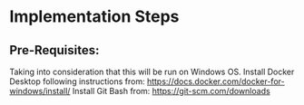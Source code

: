 # Implementation Steps

## Pre-Requisites:
Taking into consideration that this will be run on Windows OS.
Install Docker Desktop following instructions from: https://docs.docker.com/docker-for-windows/install/
Install Git Bash from: https://git-scm.com/downloads
